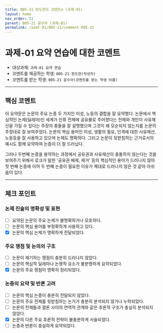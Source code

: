 ```yaml
---
title: 005-21 한도현의 코멘트a (과제-01) 
layout: home
nav_order: 21
parent: 005-21 윤수아 (과제-01)
permalink: /asmt-01/005-21/comment-005-21
---
```


# 과제-01 요약 연습에 대한 코멘트

- 대상과제: `과제-01 요약 연습`
- 코멘트를 제공하는 학생: `005-21 한도현(작성자)` 
- 코멘트를 받는 학생: `005-21 윤수아(코멘트를 받는 학생 이름)` 

---

## 핵심 코멘트

이 요약문은 논문의 주요 논증 두 가지인 이성, 노동의 결합을 잘 요약했다. 논문에서 핵심적인 논제(딜레마)인 세계가 인류 전체에 공유물로 주어졌다는 전제와 개인이 사유재산을 가질 수 있다는 주장의 충돌을 잘 설명했으며 그것이 왜 모순되지 않는지를 논문의 주장대로 잘 보여주었다. 논문의 핵심 용어인 이성, 생활의 필요, 인격에 대한 사유재산, 노동등을 잘 사용하고 있으며 논제도 명확하다. 그리고 논문이 뒷받침하는 근거로서의 예시도 함께 요약하여 논증이 더 잘 드러났다.

그러나 두번째 논증을 용약하는 과정에서 공유권과 사유재산이 충돌하지 않는다는 것을 보여주기 위해서 로크가 말한 '공유권 배제, 제거' 등의 핵심적인 용어가 드러나지 않아 첫 번째 논증에 이어 두 번째 논증이 필요한 이유가 제대로 드러나지 않은 것 같아 아쉬움이 있다.

---

## 체크 포인트

### 논제 진술의 명확성 및 표현  
- [ ] 요약된 논문의 주요 논제가 불명확하거나 모호하다.  
- [ ] 논문의 핵심 용어를 부정확하게 사용하고 있다.  
- [x] 논문의 핵심 논제가 명확하게 전달되었다.  

### 주요 쟁점 및 논의의 구조  
- [ ] 논문이 제기하는 쟁점이 충분히 드러나지 않았다.  
- [ ] 논문의 핵심적 딜레마나 논쟁적 요소가 불분명하게 요약되었다.  
- [x] 논문의 주요 쟁점이 명확히 정리되었다.  

### 논증의 요약 및 반론 고려  
- [ ] 논문의 핵심 논증이 충분히 전달되지 않았다.  
- [ ] 논문의 주요 전제를 뒷받침하는 논거가 충분히 분석되지 않거나 누락되었다.  
- [ ] 논문의 전제들과 결론 사이의 연역적 관계와 같은 추론적 구조가 충실히 분석되지 않았다.  
- [x] 논문의 다른 주요 추론적 전략이 불충분하게 서술되었다.
- [ ] 논증과 반론이 충실하게 요약되었다. 